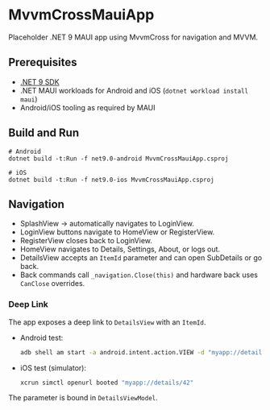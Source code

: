# MvvmCrossMauiApp

Placeholder .NET 9 MAUI app using MvvmCross for navigation and MVVM.

## Prerequisites
- [.NET 9 SDK](https://dotnet.microsoft.com/)
- .NET MAUI workloads for Android and iOS (`dotnet workload install maui`)
- Android/iOS tooling as required by MAUI

## Build and Run
```
# Android
dotnet build -t:Run -f net9.0-android MvvmCrossMauiApp.csproj

# iOS
dotnet build -t:Run -f net9.0-ios MvvmCrossMauiApp.csproj
```

## Navigation
- SplashView -> automatically navigates to LoginView.
- LoginView buttons navigate to HomeView or RegisterView.
- RegisterView closes back to LoginView.
- HomeView navigates to Details, Settings, About, or logs out.
- DetailsView accepts an `ItemId` parameter and can open SubDetails or go back.
- Back commands call `_navigation.Close(this)` and hardware back uses `CanClose` overrides.

### Deep Link
The app exposes a deep link to `DetailsView` with an `ItemId`.

- Android test:
  ```bash
  adb shell am start -a android.intent.action.VIEW -d "myapp://details/42"
  ```
- iOS test (simulator):
  ```bash
  xcrun simctl openurl booted "myapp://details/42"
  ```

The parameter is bound in `DetailsViewModel`.
